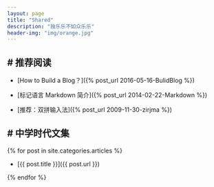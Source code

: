 ```yaml
---
layout: page
title: "Shared"
description: "独乐乐不如众乐乐"
header-img: "img/orange.jpg"
---
```


## # 推荐阅读

- [How to Build a Blog？]({% post_url 2016-05-16-BulidBlog %})

- [标记语言 Markdown 简介]({% post_url 2014-02-22-Markdown %})

- [推荐：双拼输入法]({% post_url 2009-11-30-zirjma %})

## # 中学时代文集

{% for post in site.categories.articles %}

- [{{ post.title }}]({{ post.url }})

{% endfor %}

<!--
<ul class="listing" style="list-style-type: none;font-weight: bold;">
{% for post in {{site.categories.articles}} %}
  <li class="listing-item" style="text-indent:1em;font-weight:normal;">
  <a href="{{ post.url }}" title="{{ post.title }}" style="margin-left:1em;"><i class="fa fa-link">&nbsp;&nbsp;</i>{{ post.title }}</a>
  </li>
{% endfor %}
</ul>
-->